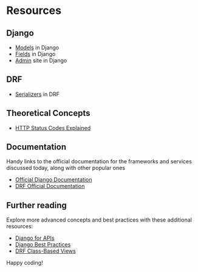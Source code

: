 # Resources

## Django
- [Models](https://docs.djangoproject.com/en/5.0/topics/db/models/) in Django
-  [Fields](https://docs.djangoproject.com/en/5.0/ref/models/fields/#field-types) in Django
- [Admin](https://docs.djangoproject.com/en/5.0/ref/contrib/admin/) site in Django

## DRF
- [Serializers](https://www.django-rest-framework.org/tutorial/1-serialization/) in DRF



## Theoretical Concepts

- [HTTP Status Codes Explained](https://httpstatuses.com/)



## Documentation
Handy links to the official documentation for the frameworks and services discussed today, along with other popular ones

- [Official Django Documentation](https://docs.djangoproject.com/)
- [DRF Official Documentation](https://www.django-rest-framework.org/) 

## Further reading
Explore more advanced concepts and best practices with these additional resources:

- [Django for APIs](https://djangoforapis.com/)
- [Django Best Practices](https://learndjango.com/tutorials/django-best-practices)
- [DRF Class-Based Views](https://www.django-rest-framework.org/api-guide/views/#class-based-views)

Happy coding!
